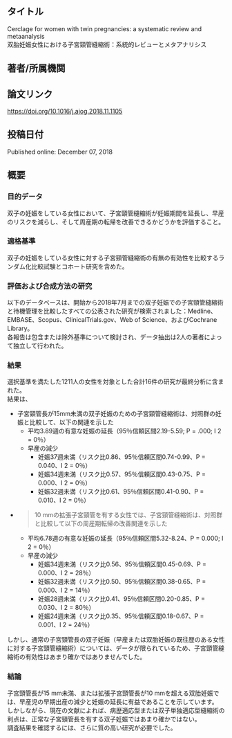 ## タイトル
Cerclage for women with twin pregnancies: a systematic review and metaanalysis  
双胎妊娠女性における子宮頸管縫縮術：系統的レビューとメタアナリシス

## 著者/所属機関

## 論文リンク
https://doi.org/10.1016/j.ajog.2018.11.1105

## 投稿日付
Published online: December 07, 2018

## 概要
### 目的データ
双子の妊娠をしている女性において、子宮頸管縫縮術が妊娠期間を延長し、早産のリスクを減らし、そして周産期の転帰を改善できるかどうかを評価すること。

### 適格基準
双子の妊娠をしている女性に対する子宮頸管縫縮術の有無の有効性を比較するランダム化比較試験とコホート研究を含めた。

### 評価および合成方法の研究
以下のデータベースは、開始から2018年7月までの双子妊娠での子宮頸管縫縮術と待機管理を比較したすべての公表された研究が検索されました：Medline、EMBASE、Scopus、ClinicalTrials.gov、Web of Science、およびCochrane Library。  
各報告は包含または除外基準について検討され、データ抽出は2人の著者によって独立して行われた。

### 結果
選択基準を満たした1211人の女性を対象とした合計16件の研究が最終分析に含まれた。  
結果は、
* 子宮頸管長が15mm未満の双子妊娠のための子宮頸管縫縮術は、対照群の妊娠と比較して、以下の関連を示した
  * 平均3.89週の有意な妊娠の延長（95％信頼区間2.19-5.59; P = .000; I 2 = 0％）
  * 早産の減少
    * 妊娠37週未満（リスク比0.86、95％信頼区間0.74-0.99、P = 0.040、I 2 = 0％）
    * 妊娠34週未満（リスク比0.57、95％信頼区間0.43-0.75、P = 0.000、I 2 = 0％）
    * 妊娠32週未満（リスク比0.61、95％信頼区間0.41-0.90、P = 0.010、I 2 = 0％）
* > 10 mmの拡張子宮頸管を有する女性では、子宮頸管縫縮術は、対照群と比較して以下の周産期転帰の改善関連を示した
  * 平均6.78週の有意な妊娠の延長（95％信頼区間5.32-8.24、P = 0.000; I 2 = 0％）
  * 早産の減少
    * 妊娠34週未満（リスク比0.56、95％信頼区間0.45-0.69、P = 0.000、I 2 = 28％）
    * 妊娠32週未満（リスク比0.50、95％信頼区間0.38-0.65、P = 0.000、I 2 = 14％）
    * 妊娠28週未満（リスク比0.41、95％信頼区間0.20-0.85、P = 0.030、I 2 = 80％）
    * 妊娠24週未満（リスク比0.35、95％信頼区間0.18-0.67、P = 0.001、I 2 = 24％）

しかし、通常の子宮頸管長の双子妊娠（早産または双胎妊娠の既往歴のある女性に対する子宮頸管縫縮術）については、データが限られているため、子宮頸管縫縮術の有効性はあまり確かではありませんでした。

### 結論
子宮頸管長が15 mm未満、または拡張子宮頸管長が10 mmを超える双胎妊娠では、早産児の早期出産の減少と妊娠の延長に有益であることを示しています。  
しかしながら、現在の文献によれば、病歴適応型または双子単独適応型縫縮術の利点は、正常な子宮頸管長を有する双子妊娠ではあまり確かではない。  
調査結果を確認するには、さらに質の高い研究が必要でした。
